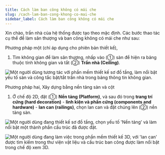 ```yaml
---
title: Cách làm ban công không có mái che
slug: /cach-lam-ban-cong-khong-co-mai-che
sidebar_label: Cách làm ban công không có mái che
---
```


Xin chào, trần nhà của hệ thống được tạo theo mặc định. Các bước thao tác cụ thể để làm sân thượng và ban công không có mái che như sau:

Phương pháp một (chỉ áp dụng cho phiên bản thiết kế),

1. Tìm không gian để làm sân thượng, nhấp vào (①) sàn để hiện ra bảng thuộc tính không gian và tắt (②) **Trần nhà (Ceiling)**.

![Một người dùng tương tác với phần mềm thiết kế sơ đồ tầng, làm nổi bật yếu tố sàn và công tắc bật/tắt trần nhà trong bảng thông tin không gian.](https://storage.googleapis.com/jegavn_kb/images/recGgsfayDgf4KRbv1751867554838)

Phương pháp hai, Xây dựng bằng nền tảng sàn và cột

1. Ở chế độ 2D, đặt (①) **Nền tảng (Platform)**, và sau đó trong **trang trí cứng (hard decoration)** - **linh kiện và phần cứng (components and hardware)** - **lan can (railings)**, chọn lan can và đặt chúng lên (②) nền tảng sàn.

![Một người dùng đang thiết kế sơ đồ tầng, chọn yếu tố 'Nền tảng' và làm nổi bật một thành phần cấu trúc đã được đặt.](https://storage.googleapis.com/jegavn_kb/images/recGgsfayDgf4KRbv1751867554841)

![Một người dùng đang làm việc trong phần mềm thiết kế 3D, với 'lan can' được tìm kiếm trong thư viện vật liệu và cấu trúc ban công được làm nổi bật trong chế độ xem 3D.](https://storage.googleapis.com/jegavn_kb/images/recGgsfayDgf4KRbv1751867554843)